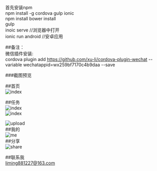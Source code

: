 ﻿首先安装npm     
npm install -g cordova gulp ionic    
npm install
bower install    
gulp   
inoic serve //浏览器中打开    
ionic run android //安卓应用    
    

##备注：    
微信插件安装:    
cordova plugin add https://github.com/xu-li/cordova-plugin-wechat --variable wechatappid=wx259bf7170c4b9daa --save   




###截图预览

##首页  
![index](https://github.com/liming881227/ionic-project/blob/master/img/index.png)  
  
##任务  
![index](https://github.com/liming881227/ionic-project/blob/master/img/tasks.png)  
![index](https://github.com/liming881227/ionic-project/blob/master/img/task.png)  

![upload](https://github.com/liming881227/ionic-project/blob/master/img/upload.png)  
##我的  
![me](https://github.com/liming881227/ionic-project/blob/master/img/me.png)    
##分享  
![share](https://github.com/liming881227/ionic-project/blob/master/img/share.png)  

##联系我  
liming881227@163.com  
